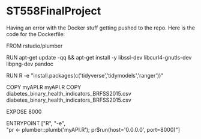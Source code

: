 # ST558FinalProject

Having an error with the Docker stuff getting pushed to the repo. Here is the code for the Dockerfile:

FROM rstudio/plumber

RUN apt-get update -qq && apt-get install -y libssl-dev libcurl4-gnutls-dev libpng-dev pandoc

RUN R -e "install.packages(c('tidyverse','tidymodels','ranger'))"

COPY myAPI.R myAPI.R
COPY diabetes_binary_health_indicators_BRFSS2015.csv diabetes_binary_health_indicators_BRFSS2015.csv

EXPOSE 8000

ENTRYPOINT ["R", "-e", \
"pr <- plumber::plumb('myAPI.R'); pr$run(host='0.0.0.0', port=8000)"]
